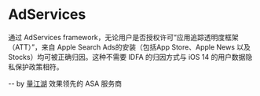 # AdServices

通过 AdServices framework，无论用户是否授权许可“应用追踪透明度框架（ATT）”，来自 Apple Search Ads的安装（包括App Store、Apple News 以及 Stocks）均可被正确归因。这种不需要 IDFA 的归因方式与 iOS 14 的用户数据隐私保护政策相符。

--
by [量江湖](https://www.liangjianghu.com) 效果领先的 ASA 服务商
